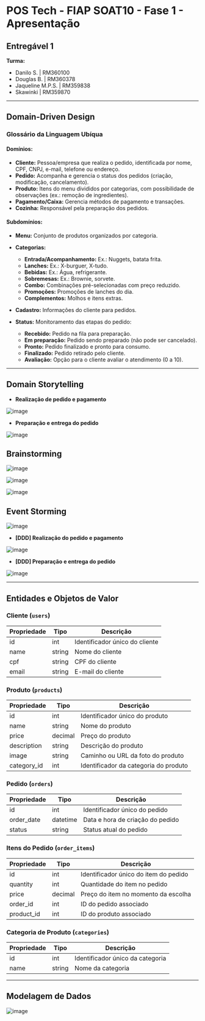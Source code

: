# POS Tech - FIAP SOAT10 - Fase 1 - Apresentação

## Entregável 1

**Turma:**
- Danilo S. | RM360100  
- Douglas B. | RM360378  
- Jaqueline M.P.S. | RM359838  
- Skawinki | RM359870  

---

## Domain-Driven Design

### Glossário da Linguagem Ubíqua

#### Domínios:
- **Cliente:** Pessoa/empresa que realiza o pedido, identificada por nome, CPF, CNPJ, e-mail, telefone ou endereço.
- **Pedido:** Acompanha e gerencia o status dos pedidos (criação, modificação, cancelamento).
- **Produto:** Itens do menu divididos por categorias, com possibilidade de observações (ex.: remoção de ingredientes).
- **Pagamento/Caixa:** Gerencia métodos de pagamento e transações.
- **Cozinha:** Responsável pela preparação dos pedidos.

#### Subdomínios:
- **Menu:** Conjunto de produtos organizados por categoria.
- **Categorias:** 
  - **Entrada/Acompanhamento:** Ex.: Nuggets, batata frita.
  - **Lanches:** Ex.: X-burguer, X-tudo.
  - **Bebidas:** Ex.: Água, refrigerante.
  - **Sobremesas:** Ex.: Brownie, sorvete.
  - **Combo:** Combinações pré-selecionadas com preço reduzido.
  - **Promoções:** Promoções de lanches do dia.
  - **Complementos:** Molhos e itens extras.

- **Cadastro:** Informações do cliente para pedidos.
- **Status:** Monitoramento das etapas do pedido:
  - **Recebido:** Pedido na fila para preparação.
  - **Em preparação:** Pedido sendo preparado (não pode ser cancelado).
  - **Pronto:** Pedido finalizado e pronto para consumo.
  - **Finalizado:** Pedido retirado pelo cliente.
  - **Avaliação:** Opção para o cliente avaliar o atendimento (0 a 10).

---

## Domain Storytelling

- **Realização de pedido e pagamento**

![image](https://github.com/user-attachments/assets/cf2612ae-fc79-4afe-ac2c-1f287b486547)

- **Preparação e entrega do pedido**

![image](https://github.com/user-attachments/assets/9c38311a-e87a-45ee-bfa2-6a502cff6eef)

## Brainstorming

![image](https://github.com/user-attachments/assets/e3a33918-106b-4882-92a9-a0251c4c65cc)

![image](https://github.com/user-attachments/assets/1f5dc6e6-b97a-42a9-9843-b52f415f506c)

![image](https://github.com/user-attachments/assets/882424c2-249c-4e9e-809e-bf3e9ce82b68)

## Event Storming

![image](https://github.com/user-attachments/assets/5e106da2-479e-49c3-b9d2-4606817f9bd9)

- **[DDD] Realização do pedido e pagamento**

![image](https://github.com/user-attachments/assets/1a4cbf9e-3dc7-41bb-9e24-da2e89788354)

- **[DDD] Preparação e entrega do pedido**

![image](https://github.com/user-attachments/assets/d830b07d-f9ef-4b8b-816f-153cb77955cf)

---

## Entidades e Objetos de Valor

### Cliente (`users`)
| Propriedade | Tipo  | Descrição                        |
|-------------|-------|----------------------------------|
| id          | int   | Identificador único do cliente  |
| name        | string| Nome do cliente                 |
| cpf         | string| CPF do cliente                  |
| email       | string| E-mail do cliente               |

### Produto (`products`)
| Propriedade     | Tipo     | Descrição                               |
|-----------------|----------|-----------------------------------------|
| id              | int      | Identificador único do produto         |
| name            | string   | Nome do produto                        |
| price           | decimal  | Preço do produto                       |
| description     | string   | Descrição do produto                   |
| image           | string   | Caminho ou URL da foto do produto      |
| category_id     | int      | Identificador da categoria do produto  |

### Pedido (`orders`)
| Propriedade  | Tipo     | Descrição                        |
|--------------|----------|----------------------------------|
| id           | int      | Identificador único do pedido   |
| order_date   | datetime | Data e hora de criação do pedido|
| status       | string   | Status atual do pedido          |

### Itens do Pedido (`order_items`)
| Propriedade  | Tipo     | Descrição                               |
|--------------|----------|-----------------------------------------|
| id           | int      | Identificador único do item do pedido  |
| quantity     | int      | Quantidade do item no pedido           |
| price        | decimal  | Preço do item no momento da escolha    |
| order_id     | int      | ID do pedido associado                 |
| product_id   | int      | ID do produto associado                |

### Categoria de Produto (`categories`)
| Propriedade | Tipo   | Descrição                       |
|-------------|--------|---------------------------------|
| id          | int    | Identificador único da categoria|
| name        | string | Nome da categoria              |

---

## Modelagem de Dados

![image](https://github.com/user-attachments/assets/f8eed172-df6f-4adb-8ef2-f10ff684f12b)
